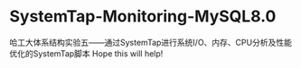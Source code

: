 # SystemTap-Monitoring-MySQL8.0
哈工大体系结构实验五——通过SystemTap进行系统I/O、内存、CPU分析及性能优化的SystemTap脚本
Hope this will help!
